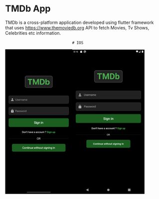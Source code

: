 # TMDb App

TMDb is a cross-platform application developed using flutter framework that uses https://www.themoviedb.org API 
to fetch Movies, Tv Shows, Celebrities etc information.


                        
                                  # IOS
<img src="Images/iOS/1.png" width="215"><img src="Images/android/1.png" width="232">
